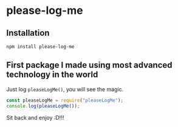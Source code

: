 # please-log-me

## Installation

```log
npm install please-log-me
```

## First package I made using most advanced technology in the world

Just log `pleaseLogMe()`, you will see the magic.

```js
const pleaseLogMe = require("pleaseLogMe");
console.log(pleaseLogMe());
```

Sit back and enjoy :D!!!
